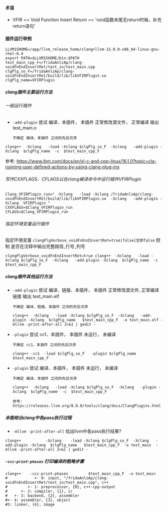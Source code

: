 #### 术语
- VFIR == Void Function Insert Return == 'void函数末尾无return时候，补充return语句'

#### 插件运行举例

```shell
LLVM15HOME=/app/llvm_release_home/clang+llvm-15.0.0-x86_64-linux-gnu-rhel-8.4
export PATH=$LLVM15HOME/bin:$PATH
test_main_cpp_F=/fridaAnlzAp/clang-voidFnEndInsertRet/test_in/test_main.cpp
clgPlg_so_F=/fridaAnlzAp/clang-voidFnEndInsertRet/build/lib/libVFIRPlugin.so
clgPlg_name=VFIRPlugin
```

##### clang插件主要运行方法

###### 一般运行插件
-  `-add-plugin` 尝试 编译、本插件， 本插件 正常修改源文件， 正常编译 输出 test_main.o

       不确定 编译、本插件 之间的先后次序
  ```shell
  clang++  -Xclang   -load -Xclang $clgPlg_so_F  -Xclang   -add-plugin -Xclang  $clgPlg_name  -c  $test_main_cpp_F 
  ```
参考: https://www.ibm.com/docs/en/xl-c-and-cpp-linux/16.1.0?topic=cla-running-user-defined-actions-by-using-clang-plug-ins

###### 写作CXXFLAGS、CFLAGS以在clang编译命令中运行插件VFIRPlugin
```shell
Clang_VFIRPlugin_run=" -Xclang   -load -Xclang /fridaAnlzAp/clang-voidFnEndInsertRet/build/lib/libVFIRPlugin.so  -Xclang   -add-plugin -Xclang  VFIRPlugin "
CXXFLAGS=$Clang_VFIRPlugin_run
CFLAGS=$Clang_VFIRPlugin_run

```
###### 指定环境变量运行插件
 指定环境变量 `clangPlgVerbose_voidFnEndInsertRet=true|false|空即false` 控制 是否在注释中输出完整路径_行号_列号

  ```shell
  clangPlgVerbose_voidFnEndInsertRet=true clang++  -Xclang   -load -Xclang $clgPlg_so_F  -Xclang   -add-plugin -Xclang  $clgPlg_name  -c  $test_main_cpp_F 
  ```

##### clang插件其他运行方法
- `-add-plugin` 尝试 编译、链接、本插件， 本插件 正常修改源文件,  正常编译链接 输出 test_main.elf

      不确定 编译、链接、本插件 之间的先后次序
  ```shell
  clang++  -Xclang   -load -Xclang $clgPlg_so_F  -Xclang   -add-plugin -Xclang  $clgPlg_name   $test_main_cpp_F  -o test_main.elf -mllvm -print-after-all 2>&1 | gedit -
  ```
  
- `-plugin` 尝试 cc1、本插件， 本插件 未运行， 未编译

      不确定 cc1、本插件 之间的先后次序
  ```shell
  clang++ -cc1  -load $clgPlg_so_F   -plugin $clgPlg_name   $test_main_cpp_F
  ```

- `-plugin` 尝试 编译、本插件， 本插件 未运行， 未编译

      不确定 编译、本插件 之间的先后次序
  ```shell
  clang++  -Xclang   -load -Xclang $clgPlg_so_F  -Xclang   -plugin -Xclang  $clgPlg_name  -c  $test_main_cpp_F
  ```
      参考: https://releases.llvm.org/8.0.0/tools/clang/docs/ClangPlugins.html



##### 未能给出clang中各pass执行过程

- `-mllvm -print-after-all` 给出llvm中各pass执行结果?
```shell
clang++           -Xclang    -load -Xclang $clgPlg_so_F  -Xclang   -add-plugin -Xclang  $clgPlg_name   $test_main_cpp_F  -o test_main  -mllvm -print-after-all 2>&1 | gedit -
```

##### `-ccc-print-phases` 打印编译的粗略步骤
```shell
clang++    -ccc-print-phases         $test_main_cpp_F  -o test_main
#            +- 0: input, "/fridaAnlzAp/clang-voidFnEndInsertRet/test_in/test_main.cpp", c++
#         +- 1: preprocessor, {0}, c++-cpp-output
#      +- 2: compiler, {1}, ir
#   +- 3: backend, {2}, assembler
#+- 4: assembler, {3}, object
#5: linker, {4}, image

```